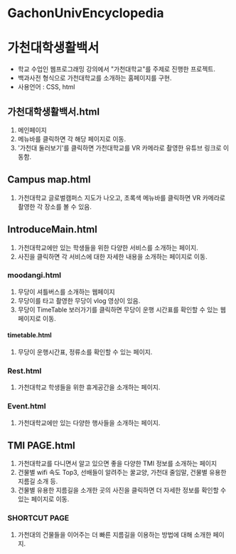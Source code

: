 # GachonUnivEncyclopedia  
# 가천대학생활백서  
- 학교 수업인 웹프로그래밍 강의에서 "가천대학교"를 주제로 진행한 프로젝트.  
- 백과사전 형식으로 가천대학교를 소개하는 홈페이지를 구현.  
- 사용언어 : CSS, html  

## 가천대학생활백서.html
1. 메인페이지  
2. 메뉴바를 클릭하면 각 해당 페이지로 이동.  
3. '가천대 둘러보기'를 클릭하면 가천대학교를 VR 카메라로 촬영한 유튜브 링크로 이동함.  

## Campus map.html  
1. 가천대학교 글로벌캠퍼스 지도가 나오고, 초록색 메뉴바를 클릭하면 VR 카메라로 촬영한 각 장소를 볼 수 있음.  

## IntroduceMain.html  
1. 가천대학교에만 있는 학생들을 위한 다양한 서비스를 소개하는 페이지.  
2. 사진을 클릭하면 각 서비스에 대한 자세한 내용을 소개하는 페이지로 이동.  

### moodangi.html  
1. 무당이 셔틀버스를 소개하는 웹페이지  
2. 무당이를 타고 촬영한 무당이 vlog 영상이 있음.  
3. 무당이 TimeTable 보러가기를 클릭하면 무당이 운행 시간표를 확인할 수 있는 웹페이지로 이동.  
#### timetable.html  
1. 무당이 운행시간표, 정류소를 확인할 수 있는 페이지.  
### Rest.html  
1. 가천대학교 학생들을 위한 휴게공간을 소개하는 페이지.  
### Event.html  
1. 가천대학교에만 있는 다양한 행사들을 소개하는 페이지.  

## TMI PAGE.html  
1. 가천대학교를 다니면서 알고 있으면 좋을 다양한 TMI 정보를 소개하는 페이지  
2. 건물별 wifi 속도 Top3, 선배들이 알려주는 꿀교양, 가천대 줄임말, 건물별 유용한 지름길 소개 등.  
3. 건물별 유용한 지름길을 소개한 곳의 사진을 클릭하면 더 자세한 정보를 확인할 수 있는 페이지로 이동.  
### SHORTCUT PAGE  
1. 가천대의 건물들을 이어주는 더 빠른 지름길을 이용하는 방법에 대해 소개한 페이지.
